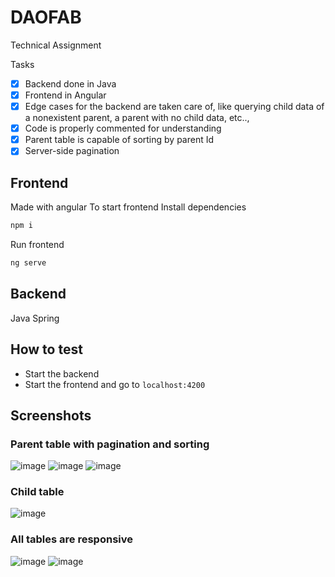 # DAOFAB
Technical Assignment

Tasks
- [X] Backend done in Java
- [X] Frontend in Angular
- [X] Edge cases for the backend are taken care of, like querying child data of a nonexistent parent, a parent with no child data, etc..,
- [X] Code is properly commented for understanding
- [X] Parent table is capable of sorting by parent Id
- [X] Server-side pagination  

## Frontend
Made with angular
To start frontend
Install dependencies
```bash
npm i
```
Run frontend
```bash
ng serve
```

## Backend
Java Spring

## How to test
- Start the backend
- Start the frontend and go to `localhost:4200`
## Screenshots
### Parent table with pagination and sorting
![image](https://github.com/sujith-rek/fabdao/assets/89125023/523ca437-7c41-4bc4-b07b-75b658d9fbce)
![image](https://github.com/sujith-rek/fabdao/assets/89125023/ecad7630-defc-44fe-9f5f-558107dacc70)
![image](https://github.com/sujith-rek/fabdao/assets/89125023/92278b6a-dcf8-4bfc-a679-7dfe83ce4616)

### Child table
![image](https://github.com/sujith-rek/fabdao/assets/89125023/50219ddf-a70e-4e07-8d05-51acd039f69d)

### All tables are responsive 
![image](https://github.com/sujith-rek/fabdao/assets/89125023/bc925719-788b-47d9-b97a-1f797e23c20e)
![image](https://github.com/sujith-rek/fabdao/assets/89125023/1e9af15a-a5a2-4729-af41-751d386213a5)

